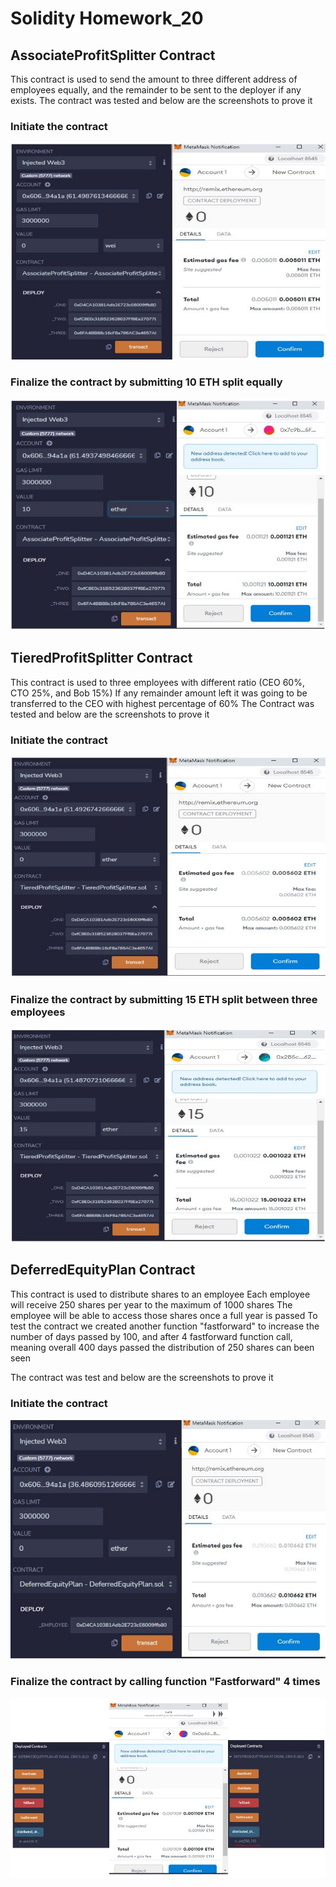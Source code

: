 # Solidity Homework_20

## AssociateProfitSplitter Contract
This contract is used to send the amount to three different address of employees equally, and the remainder to be sent to the deployer if any exists.
  The contract was tested and below are the screenshots to prove it

### Initiate the contract
![Associate](solidity_screenshot/AssociateProfitSplitter_initiate.JPG)

### Finalize the contract by submitting 10 ETH split equally
![Associate_fin](solidity_screenshot/AssociateProfitSplitter_deposit_10ETH.JPG)

## TieredProfitSplitter Contract
This contract is used to three employees with different ratio (CEO 60%, CTO 25%, and Bob 15%)
  If any remainder amount left it was going to be transferred to the CEO with highest percentage of 60%
  The Contract was tested and below are the screenshots to prove it

### Initiate the contract
![Tiered](solidity_screenshot/TieredProfitSplitter_initiate.JPG)

### Finalize the contract by submitting 15 ETH split between three employees
![Tired_fin](solidity_screenshot/TieredProfitSplitter_deposit_15ETH.JPG)


## DeferredEquityPlan Contract
This contract is used to distribute shares to an employee
  Each employee will receive 250 shares per year to the maximum of 1000 shares
  The employee will be able to access those shares once a full year is passed
  To test the contract we created another function "fastforward" to increase the number of days passed by 100, and after 4 fastforward function call, meaning overall 400 days passed the distribution of 250 shares can been seen

  The contract was test and below are the screenshots to prove it

### Initiate the contract
![Deferred](solidity_screenshot/DeferredEquityPlan_initiate.JPG)

### Finalize the contract by calling function "Fastforward" 4 times
![Deferred_fin](solidity_screenshot/DeferredEquityPlan_250shares.JPG)
